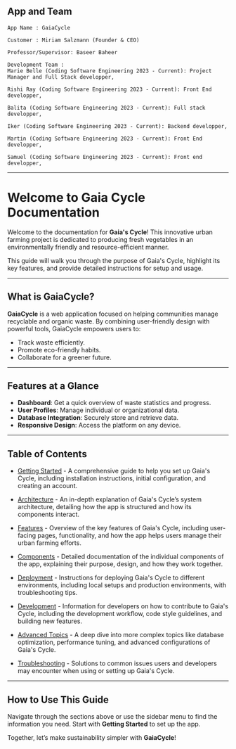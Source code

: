 ## App and Team

```
App Name : GaiaCycle

Customer : Miriam Salzmann (Founder & CEO)

Professor/Supervisor: Baseer Baheer

Development Team :
Marie Belle (Coding Software Engineering 2023 - Current): Project Manager and Full Stack developper,

Rishi Ray (Coding Software Engineering 2023 - Current): Front End developper,

Balita (Coding Software Engineering 2023 - Current): Full stack developper,

Iker (Coding Software Engineering 2023 - Current): Backend developper,

Martin (Coding Software Engineering 2023 - Current): Front End developper,

Samuel (Coding Software Engineering 2023 - Current): Front end developper,
```

---

# Welcome to Gaia Cycle Documentation

Welcome to the documentation for **Gaia's Cycle**! This innovative urban farming project is dedicated to producing fresh vegetables in an environmentally friendly and resource-efficient manner.

This guide will walk you through the purpose of Gaia's Cycle, highlight its key features, and provide detailed instructions for setup and usage.

---

## What is GaiaCycle?

**GaiaCycle** is a web application focused on helping communities manage recyclable and organic waste. By combining user-friendly design with powerful tools, GaiaCycle empowers users to:
- Track waste efficiently.
- Promote eco-friendly habits.
- Collaborate for a greener future.

---

## Features at a Glance

- **Dashboard**: Get a quick overview of waste statistics and progress.
- **User Profiles**: Manage individual or organizational data.
- **Database Integration**: Securely store and retrieve data.
- **Responsive Design**: Access the platform on any device.

---

## Table of Contents
- [Getting Started](getting-started/prerequisites.md) - A comprehensive guide to help you set up Gaia's Cycle, including installation instructions, initial configuration, and creating an account.

- [Architecture](architecture/overview.md) - An in-depth explanation of Gaia's Cycle’s system architecture, detailing how the app is structured and how its components interact.

- [Features](features/user-pages.md) - Overview of the key features of Gaia's Cycle, including user-facing pages, functionality, and how the app helps users manage their urban farming efforts.

- [Components](components/frontend.md) - Detailed documentation of the individual components of the app, explaining their purpose, design, and how they work together.

- [Deployment](deployment/docker-setup.md) - Instructions for deploying Gaia's Cycle to different environments, including local setups and production environments, with troubleshooting tips.

- [Development](development/git-workflow.md) - Information for developers on how to contribute to Gaia's Cycle, including the development workflow, code style guidelines, and building new features.

- [Advanced Topics](advanced-topics/kafka.md) - A deep dive into more complex topics like database optimization, performance tuning, and advanced configurations of Gaia's Cycle.

- [Troubleshooting](troubleshooting.md) - Solutions to common issues users and developers may encounter when using or setting up Gaia's Cycle.

<!-- - [FAQ](faq.md) - A list of frequently asked questions to help users quickly find answers to common queries.

- [Glossary](glossary.md) - Definitions of key terms and concepts used throughout the Gaia's Cycle platform and its documentation.
-->
---

## How to Use This Guide

Navigate through the sections above or use the sidebar menu to find the information you need. Start with **Getting Started** to set up the app.

Together, let’s make sustainability simpler with **GaiaCycle**!
